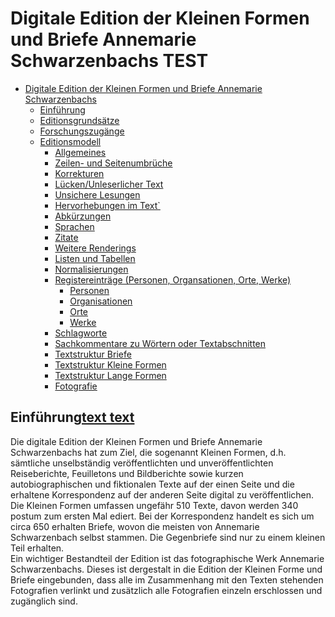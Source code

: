 # Digitale Edition der Kleinen Formen und Briefe Annemarie Schwarzenbachs TEST

- [Digitale Edition der Kleinen Formen und Briefe Annemarie Schwarzenbachs](#digitale-deition-der-kleinen-formen-und-briefe-annemarie-schwarzenbachs)
  - [Einführung](#einführung)
  - [Editionsgrundsätze](#editionsgrundsätze)
  - [Forschungszugänge](#forschungszugänge)
  - [Editionsmodell](#editionsmodell)
    - [Allgemeines](#allgemeines)
    - [Zeilen- und Seitenumbrüche](#zeilen--und-seitenumbrüche)
    - [Korrekturen](#korrekturen)
    - [Lücken/Unleserlicher Text](#lückenunleserlicher-text)
    - [Unsichere Lesungen](#unsichere-lesungen)
    - [Hervorhebungen im Text\`](#hervorhebungen-im-text)
    - [Abkürzungen](#abkürzungen)
    - [Sprachen](#sprachen)
    - [Zitate](#zitate)
    - [Weitere Renderings](#weitere-renderings)
    - [Listen und Tabellen](#listen-und-tabellen)
    - [Normalisierungen](#normalisierungen)
    - [Registereinträge (Personen, Organsationen, Orte, Werke)](#registereinträge-personen-organsationen-orte-werke)
      - [Personen](#personen)
      - [Organisationen](#organisationen)
      - [Orte](#orte)
      - [Werke](#werke)
    - [Schlagworte](#schlagworte)
    - [Sachkommentare zu Wörtern oder Textabschnitten](#sachkommentare-zu-wörtern-oder-textabschnitten)
    - [Textstruktur Briefe](#textstruktur-briefe)
    - [Textstruktur Kleine Formen](#textstruktur-kleine-formen)
    - [Textstruktur Lange Formen](#textstruktur-lange-formen)
    - [Fotografie](#fotografie)

## Einführung[text text](#link-text)

Die digitale Edition der Kleinen Formen und Briefe Annemarie Schwarzenbachs hat zum Ziel, die sogenannt Kleinen Formen, d.h. sämtliche unselbständig veröffentlichten und unveröffentlichten Reiseberichte, Feuilletons und Bildberichte sowie kurzen autobiographischen und fiktionalen Texte auf der einen Seite und die erhaltene Korrespondenz auf der anderen Seite digital zu veröffentlichen.\
Die Kleinen Formen umfassen ungefähr 510 Texte, davon werden 340 postum zum ersten Mal ediert. Bei der Korrespondenz handelt es sich um circa 650 erhalten Briefe, wovon die meisten von Annemarie Schwarzenbach selbst stammen. Die Gegenbriefe sind nur zu einem kleinen Teil erhalten.\
Ein wichtiger Bestandteil der Edition ist das fotographische Werk Annemarie Schwarzenbachs. Dieses ist dergestalt in die Edition der Kleinen Forme und Briefe eingebunden, dass alle im Zusammenhang mit den Texten stehenden Fotografien verlinkt und zusätzlich alle Fotografien einzeln erschlossen und zugänglich sind.